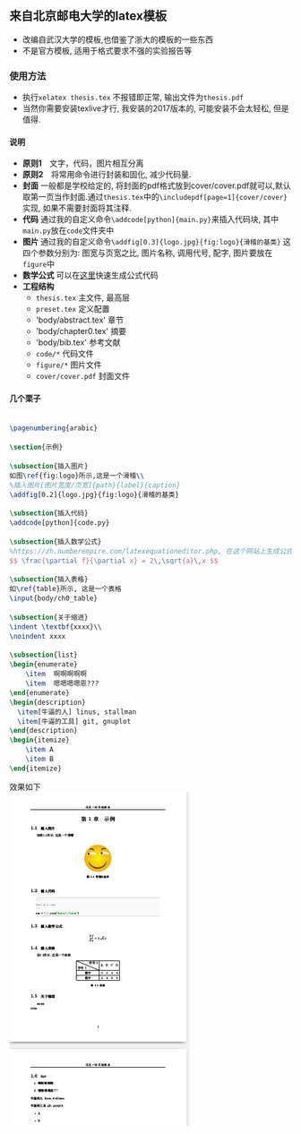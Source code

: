 ## 来自北京邮电大学的latex模板

* 改编自武汉大学的模板,也借鉴了浙大的模板的一些东西
* 不是官方模板, 适用于格式要求不强的实验报告等

### 使用方法

* 执行`xelatex thesis.tex` 不报错即正常, 输出文件为`thesis.pdf`
* 当然你需要安装texlive才行, 我安装的2017版本的, 可能安装不会太轻松, 但是值得.

#### 说明
* **原则1**　文字，代码，图片相互分离
* **原则2**　将常用命令进行封装和固化, 减少代码量.
* **封面** 一般都是学校给定的, 将封面的pdf格式放到cover/cover.pdf就可以,默认取第一页当作封面.通过`thesis.tex`中的`\includepdf[page=1]{cover/cover}`实现, 如果不需要封面将其注释.
* **代码** 通过我的自定义命令`\addcode[python]{main.py}`来插入代码块, 其中`main.py`放在`code`文件夹中
* **图片** 通过我的自定义命令`\addfig[0.3]{logo.jpg}{fig:logo}{滑稽的基类}` 这四个参数分别为: 图宽与页宽之比, 图片名称, 调用代号, 配字, 图片要放在`figure`中
* **数学公式** 可以在[这里](https://zh.numberempire.com/latexequationeditor.php)快速生成公式代码
* **工程结构** 
	* `thesis.tex` 主文件, 最高层
	* `preset.tex` 定义配置
	* 'body/abstract.tex' 章节
	* 'body/chapter0.tex' 摘要 
	* 'body/bib.tex' 参考文献
	* `code/*` 代码文件
	* `figure/*` 图片文件
	* `cover/cover.pdf` 封面文件


#### 几个栗子
```latex

\pagenumbering{arabic}

\section{示例}

\subsection{插入图片}
如图\ref{fig:logo}所示,这是一个滑稽\\
%插入图片[图片宽度/页宽]{path}{label}{caption}
\addfig[0.2]{logo.jpg}{fig:logo}{滑稽的基类}

\subsection{插入代码}
\addcode[python]{code.py}

\subsection{插入数学公式}
%https://zh.numberempire.com/latexequationeditor.php, 在这个网站上生成公式代码
$$ \frac{\partial f}{\partial x} = 2\,\sqrt{a}\,x $$

\subsection{插入表格}
如\ref{table}所示, 这是一个表格
\input{body/ch0_table}

\subsection{关于缩进}
\indent \textbf{xxxx}\\
\noindent xxxx

\subsection{list}
\begin{enumerate}
	\item  啊啊啊啊啊
	\item  嗯嗯嗯嗯恩???
\end{enumerate}
\begin{description}
  \item[牛逼的人] linus, stallman 
  \item[牛逼的工具] git, gnuplot
\end{description}
\begin{itemize}
	\item A
	\item B
\end{itemize}

```
效果如下  
![alt text](view.png)
